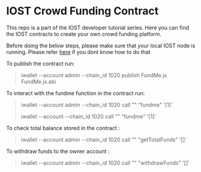 # IOST Crowd Funding Contract

This repo is a part of the IOST developer tutorial series. Here you can find the IOST contracts to create your own crowd funding platform.

Before doing the below steps, please make sure that your local IOST node is running. Please refer [here](https://github.com/vinayakkalra/IOST-setup-dev) if you dont know how to do that

To publish the contract run:

> iwallet --account admin --chain_id 1020 publish FundMe.js FundMe.js.abi

To interact with the fundme function in the contract run:

> iwallet --account admin --chain_id 1020 call "<contract address from above>" "fundme" '[1]'
>
> iwallet --account <some other account> --chain_id 1020 call "<contract address from above>" "fundme" '[1]'
  
To check total balance stored in the contract : 
  
> iwallet --account admin --chain_id 1020 call "<contract address from above>" "getTotalFunds" '[]'

To withdraw funds to the owner account :

> iwallet --account admin --chain_id 1020 call "<contract address from above>" "withdrawFunds" '[]'
  
